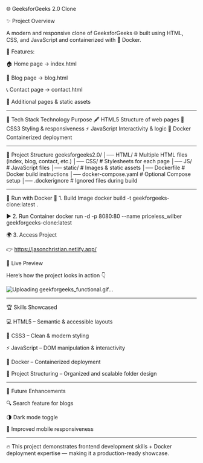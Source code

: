 🌐 GeeksforGeeks 2.0 Clone









✨ Project Overview

A modern and responsive clone of GeeksforGeeks 🌐 built using HTML, CSS, and JavaScript and containerized with 🐳 Docker.

📌 Features:

🏠 Home page → index.html

📝 Blog page → blog.html

📞 Contact page → contact.html

📂 Additional pages & static assets

 ---

 
🚀 Tech Stack
Technology	Purpose
🖋️ HTML5	Structure of web pages
🎨 CSS3	Styling & responsiveness
⚡ JavaScript	Interactivity & logic
🐳 Docker	Containerized deployment

---


📂 Project Structure
geeksforgeeks2.0/
│── HTML/         # Multiple HTML files (index, blog, contact, etc.)
│── CSS/          # Stylesheets for each page
│── JS/           # JavaScript files
│── static/       # Images & static assets
│── Dockerfile    # Docker build instructions
│── docker-compose.yaml  # Optional Compose setup
│── .dockerignore # Ignored files during build


---


🐳 Run with Docker
🔨 1. Build Image
docker build -t geekforgeeks-clone:latest .

▶️ 2. Run Container
docker run -d -p 8080:80 --name priceless_wilber geekforgeeks-clone:latest

🌍 3. Access Project

👉 https://jasonchristian.netlify.app/

🎥 Live Preview

Here’s how the project looks in action 👇

![Uploading geekforgeeks_functional.gif…]()



---

🏆 Skills Showcased

💻 HTML5 – Semantic & accessible layouts

🎨 CSS3 – Clean & modern styling

⚡ JavaScript – DOM manipulation & interactivity

🐳 Docker – Containerized deployment

📂 Project Structuring – Organized and scalable folder design

---

🎯 Future Enhancements

🔍 Search feature for blogs

🌗 Dark mode toggle

📱 Improved mobile responsiveness

---

🔥 This project demonstrates frontend development skills + Docker deployment expertise — making it a production-ready showcase.
